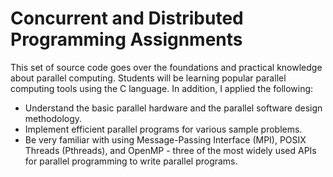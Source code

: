 # Concurrent and Distributed Programming Assignments

This set of source code goes over the foundations and practical knowledge about parallel computing. Students 
will be learning popular parallel computing tools using the C language. In addition, I applied the following:
* Understand the basic parallel hardware and the parallel software design methodology.
* Implement efficient parallel programs for various sample problems.
* Be very familiar with using Message-Passing Interface (MPI), POSIX Threads (Pthreads), and OpenMP - three of the most widely used APIs for parallel programming to write parallel programs.
